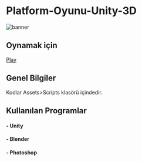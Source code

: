 # Platform-Oyunu-Unity-3D
![banner](https://github.com/yavuzozay/yavuzozay.github.io/blob/main/img/platformOyunu.PNG?raw=true)
## Oynamak için 
[Play](https://yavuzozay.github.io/Platform%20Oyunu/index.html)

## Genel Bilgiler
Kodlar Assets>Scripts klasörü içindedir.

## Kullanılan Programlar
#### - Unity  
#### - Blender    
#### - Photoshop
## 
